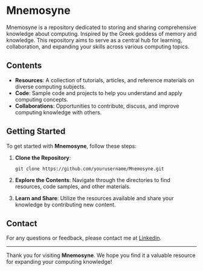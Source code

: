 # Mnemosyne
Mnemosyne is a repository dedicated to storing and sharing comprehensive knowledge about computing. Inspired by the Greek goddess of memory and knowledge. This repository aims to serve as a central hub for learning, collaboration, and expanding your skills across various computing topics.

## Contents

- **Resources**: A collection of tutorials, articles, and reference materials on diverse computing subjects.
- **Code**: Sample code and projects to help you understand and apply computing concepts.
- **Collaborations**: Opportunities to contribute, discuss, and improve computing knowledge with others.

## Getting Started

To get started with **Mnemosyne**, follow these steps:

1. **Clone the Repository**:
    ```
    git clone https://github.com/yourusername/Mnemosyne.git
    ```

2. **Explore the Contents**:
    Navigate through the directories to find resources, code samples, and other materials.

3. **Learn and Share**:
    Utilize the resources available and share your knowledge by contributing new content.

## Contact

For any questions or feedback, please contact me at [Linkedin](https://www.linkedin.com/in/victor-oliveira-523689220/).

---

Thank you for visiting **Mnemosyne**. We hope you find it a valuable resource for expanding your computing knowledge!